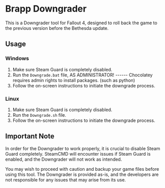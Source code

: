 # Brapp Downgrader

This is a Downgrader tool for Fallout 4, designed to roll back the game to the previous version before the Bethesda update. 

## Usage

### Windows

1. Make sure Steam Guard is completely disabled.
2. Run the `Downgrade.bat` file, AS ADMINISTRATOR! ------ Chocolatey requires admin rights to install packages. (such as python)
3. Follow the on-screen instructions to initiate the downgrade process.

### Linux

1. Make sure Steam Guard is completely disabled.
2. Run the `Downgrade.sh` file.
3. Follow the on-screen instructions to initiate the downgrade process.

## Important Note

In order for the Downgrader to work properly, it is crucial to disable Steam Guard completely. SteamCMD will encounter issues if Steam Guard is enabled, and the Downgrader will not work as intended.

You may wish to proceed with caution and backup your game files before using this tool. The Downgrader is provided as-is, and the developers are not responsible for any issues that may arise from its use.